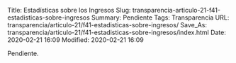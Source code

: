 Title: Estadísticas sobre los Ingresos
Slug: transparencia-articulo-21-f41-estadisticas-sobre-ingresos
Summary: Pendiente
Tags: Transparencia
URL: transparencia/articulo-21/f41-estadisticas-sobre-ingresos/
Save_As: transparencia/articulo-21/f41-estadisticas-sobre-ingresos/index.html
Date: 2020-02-21 16:09
Modified: 2020-02-21 16:09


Pendiente.
